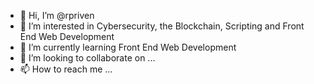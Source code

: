 - 👋 Hi, I’m @rpriven
- 👀 I’m interested in Cybersecurity, the Blockchain, Scripting and Front End Web Development
- 🌱 I’m currently learning Front End Web Development
- 💞️ I’m looking to collaborate on ...
- 📫 How to reach me ...

<!---
rpriven/rpriven is a ✨ special ✨ repository because its `README.md` (this file) appears on your GitHub profile.
You can click the Preview link to take a look at your changes.
--->
